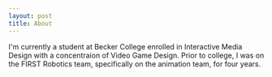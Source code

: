 ```yaml
---
layout: post
title: About
---
```

I'm currently a student at Becker College enrolled in Interactive Media Design with a concentraion of Video Game Design.
Prior to college, I was on the FIRST Robotics team, specifically on the animation team, for four years.
